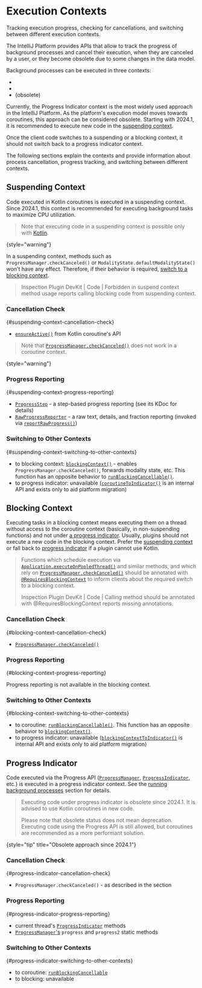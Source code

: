 <!-- Copyright 2000-2024 JetBrains s.r.o. and contributors. Use of this source code is governed by the Apache 2.0 license. -->

# Execution Contexts

<link-summary>Tracking execution progress, checking for cancellations, and switching between different execution contexts.</link-summary>

<include from="coroutines_snippets.md" element-id="learnCoroutines"/>

The IntelliJ Platform provides APIs that allow to track the progress of background processes and cancel their execution, when they are canceled by a user, or they become obsolete due to some changes in the data model.

Background processes can be executed in three contexts:
- [](#suspending-context)
- [](#blocking-context)
- [](#progress-indicator) (obsolete)

Currently, the Progress Indicator context is the most widely used approach in the IntelliJ Platform.
As the platform's execution model moves towards coroutines, this approach can be considered obsolete.
Starting with 2024.1, it is recommended to execute new code in the [suspending context](#suspending-context).

Once the client code switches to a suspending or a blocking context, it should not switch back to a progress indicator context.

The following sections explain the contexts and provide information about process cancellation, progress tracking, and switching between different contexts.

## Suspending Context

Code executed in Kotlin coroutines is executed in a suspending context.
Since 2024.1, this context is recommended for executing background tasks to maximize CPU utilization.

> Note that executing code in a suspending context is possible only with [Kotlin](using_kotlin.md).
>
{style="warning"}

In a suspending context, methods such as `ProgressManager.checkCanceled()` or `ModalityState.defaultModalityState()` won't have any effect.
Therefore, if their behavior is required, [switch to a blocking context](#suspending-context-switching-to-other-contexts).

> Inspection <control>Plugin DevKit | Code | Forbidden in suspend context method usage</control> reports calling blocking code from suspending context.

### Cancellation Check
{#suspending-context-cancellation-check}

- [`ensureActive()`](https://kotlinlang.org/api/kotlinx.coroutines/kotlinx-coroutines-core/kotlinx.coroutines/ensure-active.html) from Kotlin coroutine's API

> Note that [`ProgressManager.checkCanceled()`](%gh-ic%/platform/core-api/src/com/intellij/openapi/progress/ProgressManager.java) does not work in a coroutine context.
>
{style="warning"}

### Progress Reporting
{#suspending-context-progress-reporting}

- [`ProgressStep`](%gh-ic-master%/platform/util/progress/src/impl/ProgressStep.kt) - a step-based progress reporting (see its KDoc for details)
- [`RawProgressReporter`](%gh-ic%/platform/util/progress/src/RawProgressReporter.kt) - a raw text, details, and fraction reporting (invoked via [`reportRawProgress()`](%gh-ic-master%/platform/util/progress/src/steps.kt))

### Switching to Other Contexts
{#suspending-context-switching-to-other-contexts}

- to blocking context: [`blockingContext()`](%gh-ic%/platform/core-api/src/com/intellij/openapi/progress/coroutines.kt) - enables `ProgressManager.checkCanceled()`, forwards modality state, etc. This function has an opposite behavior to [`runBlockingCancellable()`](#blocking-context-switching-to-other-contexts).
- to progress indicator: unavailable ([`coroutineToIndicator()`](%gh-ic%/platform/core-api/src/com/intellij/openapi/progress/coroutines.kt) is an internal API and exists only to aid platform migration)

## Blocking Context

Executing tasks in a blocking context means executing them on a thread without access to the coroutine context (basically, in non-suspending functions) and not under [a progress indicator](#progress-indicator).
Usually, plugins should not execute a new code in the blocking context.
Prefer the [suspending context](#suspending-context) or fall back to [progress indicator](#progress-indicator) if a plugin cannot use Kotlin.

> Functions which schedule execution via [`Application.executeOnPooledThread()`](%gh-ic%/platform/core-api/src/com/intellij/openapi/application/Application.java)
> and similar methods, and which rely on [`ProgressManager.checkCanceled()`](%gh-ic%/platform/core-api/src/com/intellij/openapi/progress/ProgressManager.java)
> should be annotated with [`@RequiresBlockingContext`](%gh-ic%/platform/core-api/src/com/intellij/util/concurrency/annotations/RequiresBlockingContext.java)
> to inform clients about the required switch to a blocking context.
>
> Inspection <control>Plugin DevKit | Code | Calling method should be annotated with @RequiresBlockingContext</control> reports missing annotations.

### Cancellation Check
{#blocking-context-cancellation-check}

- [`ProgressManager.checkCanceled()`](%gh-ic%/platform/core-api/src/com/intellij/openapi/progress/ProgressManager.java)

### Progress Reporting
{#blocking-context-progress-reporting}

Progress reporting is not available in the blocking context.

### Switching to Other Contexts
{#blocking-context-switching-to-other-contexts}

- to coroutine: [`runBlockingCancellable()`](%gh-ic%/platform/core-api/src/com/intellij/openapi/progress/coroutines.kt). This function has an opposite behavior to [`blockingContext()`](#suspending-context-switching-to-other-contexts).
- to progress indicator: unavailable ([`blockingContextToIndicator()`](%gh-ic%/platform/core-api/src/com/intellij/openapi/progress/coroutines.kt) is internal API and exists only to aid platform migration)

## Progress Indicator

Code executed via the Progress API
([`ProgressManager`](%gh-ic%/platform/core-api/src/com/intellij/openapi/progress/ProgressManager.java),
[`ProgressIndicator`](%gh-ic%/platform/core-api/src/com/intellij/openapi/progress/ProgressIndicator.java), etc.)
is executed in a progress indicator context.
See the [running background processes](general_threading_rules.md#background-processes-and-processcanceledexception) section for details.

> Executing code under progress indicator is obsolete since 2024.1.
> It is advised to use Kotlin coroutines in new code.
>
> Please note that obsolete status does not mean deprecation.
> Executing code using the Progress API is still allowed, but coroutines are recommended as a more performant solution.
>
{style="tip" title="Obsolete approach since 2024.1"}

### Cancellation Check
{#progress-indicator-cancellation-check}

- `ProgressManager.checkCanceled()` - as described in the [](general_threading_rules.md#background-processes-and-processcanceledexception) section

### Progress Reporting
{#progress-indicator-progress-reporting}

- current thread's [`ProgressIndicator`](%gh-ic%/platform/core-api/src/com/intellij/openapi/progress/ProgressIndicator.java) methods
- [`ProgressManager`'s](%gh-ic%/platform/core-api/src/com/intellij/openapi/progress/ProgressManager.java) `progress` and `progress2` static methods

### Switching to Other Contexts
{#progress-indicator-switching-to-other-contexts}

- to coroutine: [`runBlockingCancellable`](%gh-ic%/platform/core-api/src/com/intellij/openapi/progress/coroutines.kt)
- to blocking: unavailable

<include from="snippets.md" element-id="missingContent"/>
